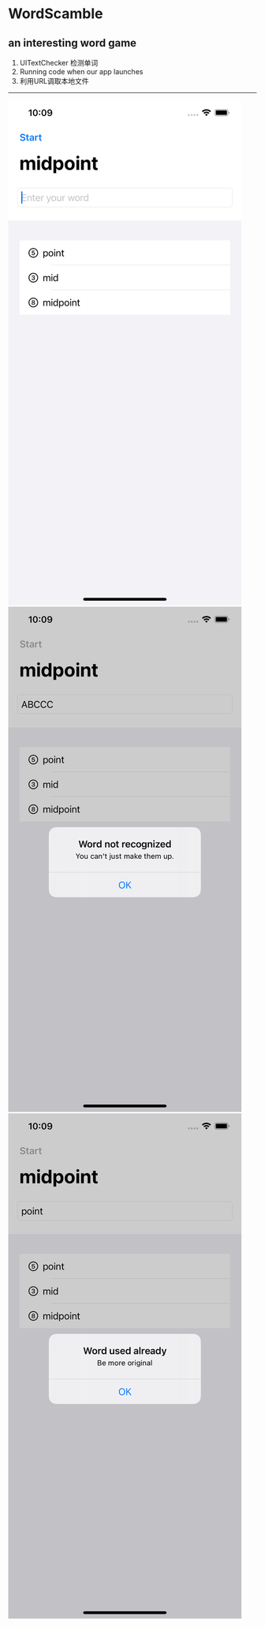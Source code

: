 # WordScamble
an interesting word game
---
1. UITextChecker 检测单词
2. Running code when our app launches
3. 利用URL调取本地文件
---
![Image Text](https://github.com/ZimingDai/Word-Scamble-/blob/master/Desktop.png)
![Image Text](https://github.com/ZimingDai/Word-Scamble-/blob/master/Error%201.png)
![Image Text](https://github.com/ZimingDai/Word-Scamble-/blob/master/Error%202.png)
